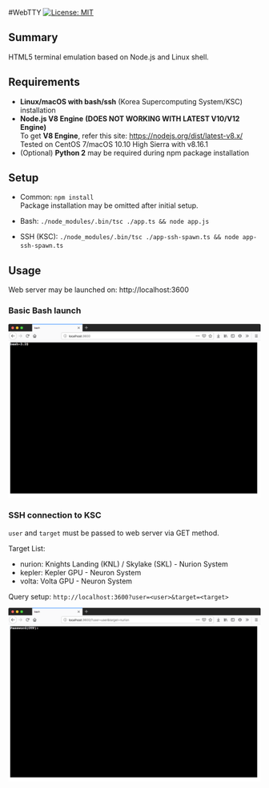 #WebTTY [![License: MIT](https://img.shields.io/badge/License-MIT-yellow.svg)](https://opensource.org/licenses/MIT)

## Summary
HTML5 terminal emulation based on Node.js and Linux shell.

## Requirements
* **Linux/macOS with bash/ssh** (Korea Supercomputing System/KSC) installation
* **Node.js V8 Engine** **(DOES NOT WORKING WITH LATEST V10/V12 Engine)**<br/>
To get **V8 Engine**, refer this site: https://nodejs.org/dist/latest-v8.x/ <br/>
Tested on CentOS 7/macOS 10.10 High Sierra with v8.16.1
* (Optional) **Python 2** may be required during npm package installation
## Setup

* Common: `npm install`<br/>Package installation may be omitted after initial setup.

* Bash: `./node_modules/.bin/tsc ./app.ts && node app.js`

* SSH (KSC): `./node_modules/.bin/tsc ./app-ssh-spawn.ts && node app-ssh-spawn.ts`

## Usage

Web server may be launched on: http://localhost:3600

### Basic Bash launch
![](pic_app.png)
### SSH connection to KSC

`user` and `target` must be passed to web server via GET method.

Target List:
* nurion: Knights Landing (KNL) / Skylake (SKL) - Nurion System
* kepler: Kepler GPU - Neuron System
* volta: Volta GPU - Neuron System

Query setup: `http://localhost:3600?user=<user>&target=<target>`

![](pic_app-ssh-spawn.png)
